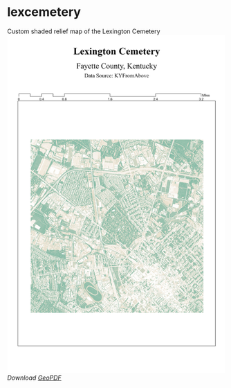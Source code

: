 # lexcemetery
Custom shaded relief map of the Lexington Cemetery
![Lexington Cemetery Map](lexcem.jpg)
*Download [GeoPDF](lexcemp.pdf)*
